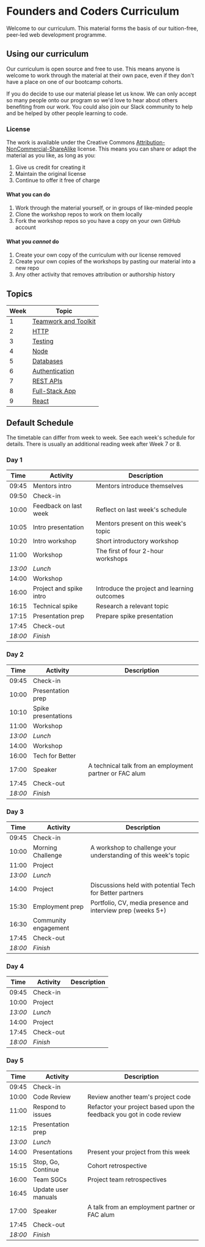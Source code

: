 # Founders and Coders Curriculum

Welcome to our curriculum. This material forms the basis of our tuition-free, peer-led web development programme.

## Using our curriculum

Our curriculum is open source and free to use. This means anyone is welcome to work through the material at their own pace, even if they don't have a place on one of our bootcamp cohorts.

If you do decide to use our material please let us know. We can only accept so many people onto our program so we'd love to hear about others benefiting from our work. You could also join our Slack community to help and be helped by other people learning to code.

### License

The work is available under the Creative Commons [Attribution-NonCommercial-ShareAlike](https://creativecommons.org/licenses/by-nc-sa/4.0/) license. This means you can share or adapt the material as you like, as long as you:

1. Give us credit for creating it
1. Maintain the original license
1. Continue to offer it free of charge

#### What you can do

1. Work through the material yourself, or in groups of like-minded people
1. Clone the workshop repos to work on them locally
1. Fork the workshop repos so you have a copy on your own GitHub account

#### What you _cannot_ do

1. Create your own copy of the curriculum with our license removed
1. Create your own copies of the workshops by pasting our material into a new repo
1. Any other activity that removes attribution or authorship history

## Topics

| Week | Topic                                                                                                              |
| ---- | ------------------------------------------------------------------------------------------------------------------ |
| 1    | [Teamwork and Toolkit](https://founders-and-coders.gitbook.io/coursebook/curriculum/teamwork-and-toolkit/schedule) |
| 2    | [HTTP](https://founders-and-coders.gitbook.io/coursebook/curriculum/http/schedule)                                 |
| 3    | [Testing](https://founders-and-coders.gitbook.io/coursebook/curriculum/testing/schedule)                           |
| 4    | [Node](https://founders-and-coders.gitbook.io/coursebook/curriculum/node/schedule)                                 |
| 5    | [Databases](https://founders-and-coders.gitbook.io/coursebook/curriculum/databases/schedule)                       |
| 6    | [Authentication](https://founders-and-coders.gitbook.io/coursebook/curriculum/authentication/schedule)             |
| 7    | [REST APIs](https://founders-and-coders.gitbook.io/coursebook/curriculum/rest-apis/schedule)                       |
| 8    | [Full-Stack App](https://founders-and-coders.gitbook.io/coursebook/curriculum/fullstack-app/schedule)              |
| 9    | [React](https://founders-and-coders.gitbook.io/coursebook/curriculum/react/schedule)                               |

## Default Schedule

The timetable can differ from week to week. See each week's schedule for details. There is usually an additional reading week after Week 7 or 8.

### Day 1

| Time    | Activity                | Description                                 |
| ------- | ----------------------- | ------------------------------------------- |
| 09:45   | Mentors intro           | Mentors introduce themselves                |
| 09:50   | Check-in                |                                             |
| 10:00   | Feedback on last week   | Reflect on last week's schedule             |
| 10:05   | Intro presentation      | Mentors present on this week's topic        |
| 10:20   | Intro workshop          | Short introductory workshop                 |
| 11:00   | Workshop                | The first of four 2-hour workshops          |
| _13:00_ | _Lunch_                 |                                             |
| 14:00   | Workshop                |                                             |
| 16:00   | Project and spike intro | Introduce the project and learning outcomes |
| 16:15   | Technical spike         | Research a relevant topic                   |
| 17:15   | Presentation prep       | Prepare spike presentation                  |
| 17:45   | Check-out               |                                             |
| _18:00_ | _Finish_                |                                             |

### Day 2

| Time    | Activity            | Description                                             |
| ------- | ------------------- | ------------------------------------------------------- |
| 09:45   | Check-in            |                                                         |
| 10:00   | Presentation prep   |                                                         |
| 10:10   | Spike presentations |                                                         |
| 11:00   | Workshop            |                                                         |
| _13:00_ | _Lunch_             |                                                         |
| 14:00   | Workshop            |                                                         |
| 16:00   | Tech for Better     |                                                         |
| 17:00   | Speaker             | A technical talk from an employment partner or FAC alum |
| 17:45   | Check-out           |                                                         |
| _18:00_ | _Finish_            |                                                         |

### Day 3

| Time    | Activity             | Description                                                     |
| ------- | -------------------- | --------------------------------------------------------------- |
| 09:45   | Check-in             |                                                                 |
| 10:00   | Morning Challenge    | A workshop to challenge your understanding of this week's topic |
| 11:00   | Project              |                                                                 |
| _13:00_ | _Lunch_              |                                                                 |
| 14:00   | Project              | Discussions held with potential Tech for Better partners        |
| 15:30   | Employment prep      | Portfolio, CV, media presence and interview prep (weeks 5+)     |
| 16:30   | Community engagement |                                                                 |
| 17:45   | Check-out            |                                                                 |
| _18:00_ | _Finish_             |                                                                 |

### Day 4

| Time    | Activity  | Description |
| ------- | --------- | ----------- |
| 09:45   | Check-in  |             |
| 10:00   | Project   |             |
| _13:00_ | _Lunch_   |             |
| 14:00   | Project   |             |
| 17:45   | Check-out |             |
| _18:00_ | _Finish_  |             |

### Day 5

| Time    | Activity            | Description                                                          |
| ------- | ------------------- | -------------------------------------------------------------------- |
| 09:45   | Check-in            |                                                                      |
| 10:00   | Code Review         | Review another team's project code                                   |
| 11:00   | Respond to issues   | Refactor your project based upon the feedback you got in code review |
| 12:15   | Presentation prep   |                                                                      |
| _13:00_ | _Lunch_             |                                                                      |
| 14:00   | Presentations       | Present your project from this week                                  |
| 15:15   | Stop, Go, Continue  | Cohort retrospective                                                 |
| 16:00   | Team SGCs           | Project team retrospectives                                          |
| 16:45   | Update user manuals |                                                                      |
| 17:00   | Speaker             | A talk from an employment partner or FAC alum                        |
| 17:45   | Check-out           |                                                                      |
| _18:00_ | _Finish_            |                                                                      |
